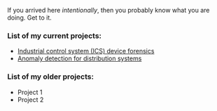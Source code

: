 If you arrived here _intentionally_, then you probably know what you are doing. Get to it.

### List of my current projects:
* [Industrial control system (ICS) device forensics](/ICSF.html "Industrial control system device forensics")
* [Anomaly detection for distribution systems](/ADDS.md "Anomaly detection for distribution systems")

### List of my older projects:
* Project 1
* Project 2
